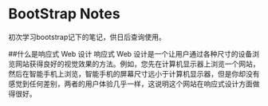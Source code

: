 # BootStrap Notes
初次学习bootstrap记下的笔记，供日后查询使用。

##什么是响应式 Web 设计
响应式 Web 设计是一个让用户通过各种尺寸的设备浏览网站获得良好的视觉效果的方法。例如，您先在计算机显示器上浏览一个网站，然后在智能手机上浏览，智能手机的屏幕尺寸远小于计算机显示器，但是你却没有感觉到任何差别，两者的用户体验几乎一样，这说明这个网站在响应式设计方面做得很好。